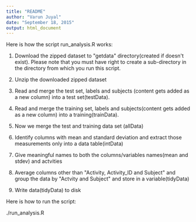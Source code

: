 ```yaml
---
title: "README"
author: "Varun Juyal"
date: "September 18, 2015"
output: html_document
---
```


Here is how the script run_analysis.R works:

1. Download the zipped dataset to "getdata" directory(created if doesn't exist). Please note that you must have right to create a sub-directory in the directory from which you run this script.

2. Unzip the downloaded zipped dataset

3. Read and merge the test set, labels and subjects (content gets added as a new column) into a test set(testData).

4. Read and merge the training set, labels and subjects(content gets added as a new column) into a training(trainData).

5. Now we merge the test and training data set (allData) 

6. Identify columns with mean and standard deviation and extract those measurements only into a data table(intData) 

7. Give meaningful names to both the columns/variables names(mean and stdev) and actvities

8. Average columns other than "Activity, Activity_ID and Subject" and group the data by "Actvity and Subject" and store in a variable(tidyData)

9. Write data(tidyData) to disk

Here is how to run the script:

./run_analysis.R